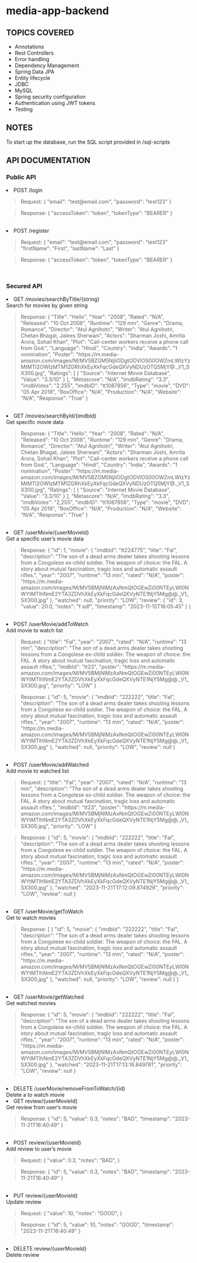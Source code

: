 # media-app-backend

<h2>TOPICS COVERED</h2>
<ul>
  <li>Annotations</li>
  <li>Rest Controllers</li>
  <li>Error handling</li>
  <li>Dependency Management</li>
  <li>Spring Data JPA</li>
  <li>Entity lifecycle</li>
  <li>JDBC</li>
  <li>MySQL</li>
  <li>Spring security configuration</li>
  <li>Authentication using JWT tokens</li>
  <li>Testing</li>
</ul>

<h2>NOTES</h2>
To start up the database, run the SQL script provided in /sql-scripts

<h2>API DOCUMENTATION</h2>
<h3>Public API</h3>
<li>POST /login</li>
<blockquote>
  Request:
  {
    "email": "test@email.com",
    "password": "test123"
  }
</blockquote>
<blockquote>
  Response:
  {
      "accessToken": "token",
      "tokenType": "BEARER"
  }
</blockquote>
</br>
<li>POST /register</li>
<blockquote>
  Request:
  {
    "email": "test@email.com",
    "password": "test123"
    "firstName": "First",
    "lastName": "Last"
  }
</blockquote>
<blockquote>
  Response:
  {
      "accessToken": "token",
      "tokenType": "BEARER"
  }
</blockquote>
</br>
<h3>Secured API</h3>
<li>GET /movies/searchByTitle/{string}</li>
Search for movies by given string
<blockquote>
  Response:
  {
      "Title": "Hello",
      "Year": "2008",
      "Rated": "N/A",
      "Released": "10 Oct 2008",
      "Runtime": "129 min",
      "Genre": "Drama, Romance",
      "Director": "Atul Agnihotri",
      "Writer": "Atul Agnihotri, Chetan Bhagat, Jalees Sherwani",
      "Actors": "Sharman Joshi, Amrita Arora, Sohail Khan",
      "Plot": "Call-center workers receive a phone call from God.",
      "Language": "Hindi",
      "Country": "India",
      "Awards": "1 nomination",
      "Poster": "https://m.media-amazon.com/images/M/MV5BZGM5NjliODgtODVlOS00OWZmLWIzYzMtMTI2OWIzMTM1ZGRhXkEyXkFqcGdeQXVyNDUzOTQ5MjY@._V1_SX300.jpg",
      "Ratings": [
          {
              "Source": "Internet Movie Database",
              "Value": "3.3/10"
          }
      ],
      "Metascore": "N/A",
      "imdbRating": "3.3",
      "imdbVotes": "2,255",
      "imdbID": "tt1087856",
      "Type": "movie",
      "DVD": "05 Apr 2018",
      "BoxOffice": "N/A",
      "Production": "N/A",
      "Website": "N/A",
      "Response": "True"
  }
</blockquote>
</br>
<li>GET /movies/searchById/{imdbId}</li>
Get specific movie data
<blockquote>
  Response:
  {
      "Title": "Hello",
      "Year": "2008",
      "Rated": "N/A",
      "Released": "10 Oct 2008",
      "Runtime": "129 min",
      "Genre": "Drama, Romance",
      "Director": "Atul Agnihotri",
      "Writer": "Atul Agnihotri, Chetan Bhagat, Jalees Sherwani",
      "Actors": "Sharman Joshi, Amrita Arora, Sohail Khan",
      "Plot": "Call-center workers receive a phone call from God.",
      "Language": "Hindi",
      "Country": "India",
      "Awards": "1 nomination",
      "Poster": "https://m.media-amazon.com/images/M/MV5BZGM5NjliODgtODVlOS00OWZmLWIzYzMtMTI2OWIzMTM1ZGRhXkEyXkFqcGdeQXVyNDUzOTQ5MjY@._V1_SX300.jpg",
      "Ratings": [
          {
              "Source": "Internet Movie Database",
              "Value": "3.3/10"
          }
      ],
      "Metascore": "N/A",
      "imdbRating": "3.3",
      "imdbVotes": "2,255",
      "imdbID": "tt1087856",
      "Type": "movie",
      "DVD": "05 Apr 2018",
      "BoxOffice": "N/A",
      "Production": "N/A",
      "Website": "N/A",
      "Response": "True"
  }
</blockquote>
</br>
<li>GET /userMovie/{userMovieId}</li>
Get a specific user’s movie data
<blockquote>
  Response:
  {
    "id": 1,
    "movie": {
        "imdbId": "tt224775",
        "title": "Fal",
        "description": "The son of a dead arms dealer takes shooting lessons from a Congolese ex-child soldier. The weapon of choice: the FAL. A story about mutual fascination, tragic loss and automatic assault rifles.",
        "year": "2007",
        "runtime": "13 min",
        "rated": "N/A",
        "poster": "https://m.media-amazon.com/images/M/MV5BMjNlMzAxNmQtOGEwZi00NTEyLWI0NWYtMTlhNmE2YTA3ZDVhXkEyXkFqcGdeQXVyNTE1NjY5Mg@@._V1_SX300.jpg"
    },
    "watched": null,
    "priority": "LOW",
    "review": {
        "id": 3,
        "value": 20.0,
        "notes": "f sdf",
        "timestamp": "2023-11-15T16:05:45"
    }
}
</blockquote>
</br>
<li>POST /userMovie/addToWatch</li>
Add movie to watch list
<blockquote>
  Request:
  {
    "title": "Fal",
    "year": "2007",
    "rated": "N/A",
    "runtime": "13 min",
    "description": "The son of a dead arms dealer takes shooting lessons from a Congolese ex-child soldier. The weapon of choice: the FAL. A story about mutual fascination, tragic loss and automatic assault rifles.",
    "imdbId": "tt23",
    "poster": "https://m.media-amazon.com/images/M/MV5BMjNlMzAxNmQtOGEwZi00NTEyLWI0NWYtMTlhNmE2YTA3ZDVhXkEyXkFqcGdeQXVyNTE1NjY5Mg@@._V1_SX300.jpg",
    "priority": "LOW"
  }
</blockquote>
<blockquote>
  Response:
  {
    "id": 5,
    "movie": {
        "imdbId": "222222",
        "title": "Fal",
        "description": "The son of a dead arms dealer takes shooting lessons from a Congolese ex-child soldier. The weapon of choice: the FAL. A story about mutual fascination, tragic loss and automatic assault rifles.",
        "year": "2007",
        "runtime": "13 min",
        "rated": "N/A",
        "poster": "https://m.media-amazon.com/images/M/MV5BMjNlMzAxNmQtOGEwZi00NTEyLWI0NWYtMTlhNmE2YTA3ZDVhXkEyXkFqcGdeQXVyNTE1NjY5Mg@@._V1_SX300.jpg"
    },
    "watched": null,
    "priority": "LOW",
    "review": null
  }
</blockquote>
</br>
<li>POST /userMovie/addWatched</li>
Add movie to watched list
<blockquote>
  Request:
  {
    "title": "Fal",
    "year": "2007",
    "rated": "N/A",
    "runtime": "13 min",
    "description": "The son of a dead arms dealer takes shooting lessons from a Congolese ex-child soldier. The weapon of choice: the FAL. A story about mutual fascination, tragic loss and automatic assault rifles.",
    "imdbId": "tt23",
    "poster": "https://m.media-amazon.com/images/M/MV5BMjNlMzAxNmQtOGEwZi00NTEyLWI0NWYtMTlhNmE2YTA3ZDVhXkEyXkFqcGdeQXVyNTE1NjY5Mg@@._V1_SX300.jpg",
    "priority": "LOW"
  }
</blockquote>
<blockquote>
  Response:
  {
    "id": 5,
    "movie": {
        "imdbId": "222222",
        "title": "Fal",
        "description": "The son of a dead arms dealer takes shooting lessons from a Congolese ex-child soldier. The weapon of choice: the FAL. A story about mutual fascination, tragic loss and automatic assault rifles.",
        "year": "2007",
        "runtime": "13 min",
        "rated": "N/A",
        "poster": "https://m.media-amazon.com/images/M/MV5BMjNlMzAxNmQtOGEwZi00NTEyLWI0NWYtMTlhNmE2YTA3ZDVhXkEyXkFqcGdeQXVyNTE1NjY5Mg@@._V1_SX300.jpg"
    },
    "watched": "2023-11-21T17:12:09.874926",
    "priority": "LOW",
    "review": null
  }
</blockquote>
</br>
<li>GET /userMovie/getToWatch</li>
Get to watch movies
<blockquote>
  Response:
  [
    {
        "id": 5,
        "movie": {
            "imdbId": "222222",
            "title": "Fal",
            "description": "The son of a dead arms dealer takes shooting lessons from a Congolese ex-child soldier. The weapon of choice: the FAL. A story about mutual fascination, tragic loss and automatic assault rifles.",
            "year": "2007",
            "runtime": "13 min",
            "rated": "N/A",
            "poster": "https://m.media-amazon.com/images/M/MV5BMjNlMzAxNmQtOGEwZi00NTEyLWI0NWYtMTlhNmE2YTA3ZDVhXkEyXkFqcGdeQXVyNTE1NjY5Mg@@._V1_SX300.jpg"
        },
        "watched": null,
        "priority": "LOW",
        "review": null
    }
  ]
</blockquote>
</br>
<li>GET /userMovie/getWatched</li>
Get watched movies
<blockquote>
  Response: 
  {
    "id": 5,
    "movie": {
        "imdbId": "222222",
        "title": "Fal",
        "description": "The son of a dead arms dealer takes shooting lessons from a Congolese ex-child soldier. The weapon of choice: the FAL. A story about mutual fascination, tragic loss and automatic assault rifles.",
        "year": "2007",
        "runtime": "13 min",
        "rated": "N/A",
        "poster": "https://m.media-amazon.com/images/M/MV5BMjNlMzAxNmQtOGEwZi00NTEyLWI0NWYtMTlhNmE2YTA3ZDVhXkEyXkFqcGdeQXVyNTE1NjY5Mg@@._V1_SX300.jpg"
    },
    "watched": "2023-11-21T17:13:16.849781",
    "priority": "LOW",
    "review": null
  }
</blockquote>
</br>
<li>DELETE /userMovie/removeFromToWatch/{id}</li>
Delete a to watch movie
</br>
<li>GET review/{userMovieId}</li>
Get review from user’s movie
<blockquote>
  Response:
  {
    "id": 5,
    "value": 0.3,
    "notes": "BAD",
    "timestamp": "2023-11-21T16:40:49"
  }
</blockquote>
</br>
<li>POST review/{userMovieId}</li>
Add review to user’s movie
<blockquote>
  Request:
  {
    "value": 0.3,
    "notes": "BAD",
  }
</blockquote>
<blockquote>
  Response:
  {
    "id": 5,
    "value": 0.3,
    "notes": "BAD",
    "timestamp": "2023-11-21T16:40:49"
  }
</blockquote>
</br> 
<li>PUT review/{userMovieId}</li>
Update review
<blockquote>
  Request:
  {
    "value": 10,
    "notes": "GOOD",
  }
</blockquote>
<blockquote>
  Response:
  {
    "id": 5,
    "value": 10,
    "notes": "GOOD",
    "timestamp": "2023-11-21T16:40:49"
  }
</blockquote>
</br>
<li>DELETE review/{userMovieId}</li>
Delete review
